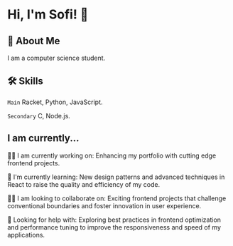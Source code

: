 # Hi, I'm Sofi! 👋


## 🚀 About Me
I am a computer science student.

## 🛠 Skills
`Main`
Racket, Python, JavaScript.

`Secondary`
C, Node.js.


## I am currently...
👩‍💻 I am currently working on: Enhancing my portfolio with cutting edge frontend projects.

🧠 I'm currently learning: New design patterns and advanced techniques in React to raise the quality and efficiency of my code.

👯‍♀️ I am looking to collaborate on: Exciting frontend projects that challenge conventional boundaries and foster innovation in user experience.

🤔 Looking for help with: Exploring best practices in frontend optimization and performance tuning to improve the responsiveness and speed of my applications.
